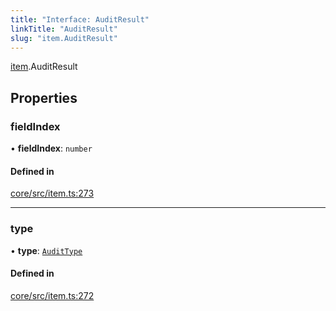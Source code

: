 ```yaml
---
title: "Interface: AuditResult"
linkTitle: "AuditResult"
slug: "item.AuditResult"
---
```


[item](../../modules/item).AuditResult

## Properties

### fieldIndex

• **fieldIndex**: `number`

#### Defined in

[core/src/item.ts:273](https://github.com/padloc/padloc/blob/b00eb4fd/packages/core/src/item.ts#L273)

---

### type

• **type**: [`AuditType`](../../enums/item.AuditType)

#### Defined in

[core/src/item.ts:272](https://github.com/padloc/padloc/blob/b00eb4fd/packages/core/src/item.ts#L272)
